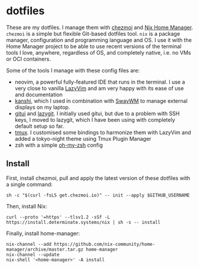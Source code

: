 # dotfiles

These are my dotfiles. I manage them with [chezmoi](https://www.chezmoi.io/) and [Nix Home Manager](https://nix-community.github.io/home-manager/).
`chezmoi` is a simple but flexible Git-based dotfiles tool.
`nix` is a package manager, configuration and programming language and OS. I use it with the Home Manager project to be able to use recent versions of the terminal tools I love, anywhere, regardless of OS, and completely native, i.e. no VMs or OCI containers.

Some of the tools I manage with these config files are:
- neovim, a powerful fully-featured IDE that runs in the terminal. I use a very close to vanilla [LazyVim](http://www.lazyvim.org/) and am very happy with its ease of use and documentation
- [kanshi](https://git.sr.ht/~emersion/kanshi), which I used in combination with [SwayWM](https://swaywm.org/) to manage external displays on my laptop.
- [gitui](https://github.com/extrawurst/gitui) and [lazygit](https://github.com/jesseduffield/lazygit). I initially used gitui, but due to a problem with SSH keys, I moved to lazygit, which I have been using with completely default setup so far.
- [tmux](https://github.com/tmux/tmux/wiki). I customised some bindings to harmonize them with LazyVim and added a tokyo-night theme using Tmux Plugin Manager
- zsh with a simple [oh-my-zsh](https://ohmyz.sh/) config

## Install

First, install chezmoi, pull and apply the latest version of these dotfiles with a single command:
```
sh -c "$(curl -fsLS get.chezmoi.io)" -- init --apply $GITHUB_USERNAME
```

Then, install Nix:
```
curl --proto '=https' --tlsv1.2 -sSf -L https://install.determinate.systems/nix | sh -s -- install
```

Finally, install home-manager:
```
nix-channel --add https://github.com/nix-community/home-manager/archive/master.tar.gz home-manager
nix-channel --update
nix-shell '<home-manager>' -A install
```
